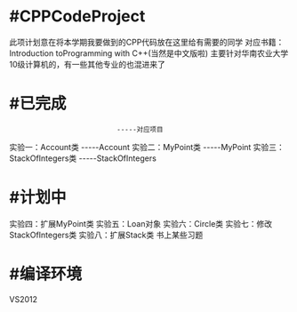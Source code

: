 #CPPCodeProject
==============

此项计划意在将本学期我要做到的CPP代码放在这里给有需要的同学
对应书籍：Introduction toProgramming with C++(当然是中文版啦)
主要针对华南农业大学10级计算机的，有一些其他专业的也混进来了


#已完成
==============
                               -----对应项目
实验一：Account类              -----Account
实验二：MyPoint类              -----MyPoint
实验三：StackOfIntegers类      -----StackOfIntegers


#计划中
==============
实验四：扩展MyPoint类
实验五：Loan对象
实验六：Circle类
实验七：修改StackOfIntegers类
实验八：扩展Stack类
书上某些习题

#编译环境
==============
VS2012